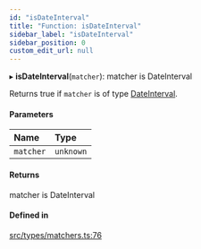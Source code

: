 ```yaml
---
id: "isDateInterval"
title: "Function: isDateInterval"
sidebar_label: "isDateInterval"
sidebar_position: 0
custom_edit_url: null
---
```


▸ **isDateInterval**(`matcher`): matcher is DateInterval

Returns true if `matcher` is of type [DateInterval](/api/types/DateInterval.md).

#### Parameters

| Name | Type |
| :------ | :------ |
| `matcher` | `unknown` |

#### Returns

matcher is DateInterval

#### Defined in

[src/types/matchers.ts:76](https://github.com/gpbl/react-day-picker/blob/cd80be68f/src/types/matchers.ts#L76)
